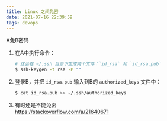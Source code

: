 ```yaml
---
title: Linux 之间免密
date: 2021-07-16 22:39:59
tags: devops
---
```

A免B密码

1. 在A中执行命令：
    ```sh
    # 这会在 ~/.ssh 目录下生成两个文件：`id_rsa` 和 `id_rsa.pub`
    $ ssh-keygen -t rsa -P "" 
    ```

2. 登录B，并把 `id_rsa.pub` 输入到B的 `authorized_keys` 文件中：
    ```sh
    $ cat id_rsa.pub >> ~/.ssh/authorized_keys
    ```

3. 有时还是不能免密  
    https://stackoverflow.com/a/21640671